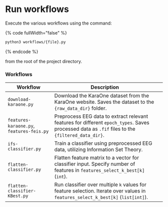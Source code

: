 # Run workflows

Execute the various workflows using the command:

{% code fullWidth="false" %}
```bash
python3 workflows/{file}.py
```
{% endcode %}

from the root of the project directory.

### Workflows

<table data-full-width="true"><thead><tr><th>Workflow</th><th>Description</th><th data-hidden data-type="content-ref"></th></tr></thead><tbody><tr><td><code>download-karaone.py</code></td><td>Download the KaraOne dataset from the KaraOne website. Saves the dataset to the <code>{raw_data_dir}</code> folder.</td><td></td></tr><tr><td><code>features-karaone.py</code>, <code>features-feis.py</code></td><td>Preprocess EEG data to extract relevant features for different <code>epoch_types</code>. Saves processed data as <code>.fif</code> files to the <code>{filtered_data_dir}</code>.</td><td></td></tr><tr><td><code>ifs-classifier.py</code></td><td>Train a classifier using preprocessed EEG data, utilizing Information Set Theory.</td><td></td></tr><tr><td><code>flatten-classifier.py</code></td><td>Flatten feature matrix to a vector for classifier input. Specify number of features in <code>features_select_k_best[k]</code> (<code>int</code>).</td><td></td></tr><tr><td><code>flatten-classifier-KBest.py</code></td><td>Run classifier over multiple <code>k</code> values for feature selection. Iterate over values in <code>features_select_k_best[k]</code> (<code>list[int]</code>).</td><td></td></tr></tbody></table>
